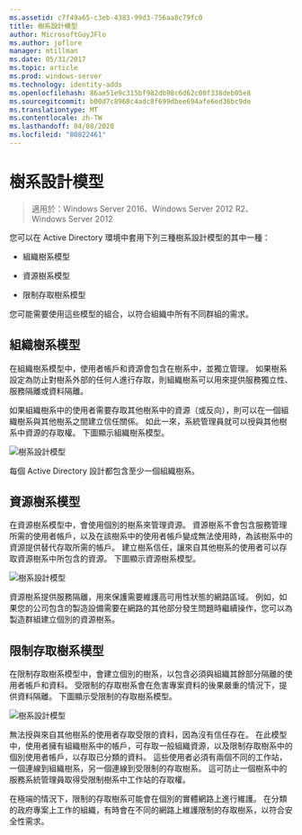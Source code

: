```yaml
---
ms.assetid: c7f49a65-c3eb-4383-99d3-756aa8c79fc0
title: 樹系設計模型
author: MicrosoftGuyJFlo
ms.author: joflore
manager: mtillman
ms.date: 05/31/2017
ms.topic: article
ms.prod: windows-server
ms.technology: identity-adds
ms.openlocfilehash: 86ae51e9c315bf982db98c6d62c00f338deb05e8
ms.sourcegitcommit: b00d7c8968c4adc8f699dbee694afe6ed36bc9de
ms.translationtype: MT
ms.contentlocale: zh-TW
ms.lasthandoff: 04/08/2020
ms.locfileid: "80822461"
---
```

# <a name="forest-design-models"></a>樹系設計模型

>適用於：Windows Server 2016、Windows Server 2012 R2、Windows Server 2012

您可以在 Active Directory 環境中套用下列三種樹系設計模型的其中一種：  
  
-   組織樹系模型  
  
-   資源樹系模型  
  
-   限制存取樹系模型  
  
您可能需要使用這些模型的組合，以符合組織中所有不同群組的需求。  
  
## <a name="organizational-forest-model"></a>組織樹系模型  
在組織樹系模型中，使用者帳戶和資源會包含在樹系中，並獨立管理。 如果樹系設定為防止對樹系外部的任何人進行存取，則組織樹系可以用來提供服務獨立性、服務隔離或資料隔離。  
  
如果組織樹系中的使用者需要存取其他樹系中的資源（或反向），則可以在一個組織樹系與其他樹系之間建立信任關係。 如此一來，系統管理員就可以授與其他樹系中資源的存取權。 下圖顯示組織樹系模型。  
  
![樹系設計模型](media/Forest-Design-Models/b1ddb47e-78a5-49c7-bb21-d7421b7b84b8.gif)  
  
每個 Active Directory 設計都包含至少一個組織樹系。  
  
## <a name="resource-forest-model"></a>資源樹系模型  
在資源樹系模型中，會使用個別的樹系來管理資源。 資源樹系不會包含服務管理所需的使用者帳戶，以及在該樹系中的使用者帳戶變成無法使用時，為該樹系中的資源提供替代存取所需的帳戶。 建立樹系信任，讓來自其他樹系的使用者可以存取資源樹系中所包含的資源。 下圖顯示資源樹系模型。  
  
![樹系設計模型](media/Forest-Design-Models/c0b348a6-958c-4fc5-9035-e2d2a54d5573.gif)  
  
資源樹系提供服務隔離，用來保護需要維護高可用性狀態的網路區域。 例如，如果您的公司包含的製造設備需要在網路的其他部分發生問題時繼續操作，您可以為製造群組建立個別的資源樹系。  
  
## <a name="restricted-access-forest-model"></a>限制存取樹系模型  
在限制存取樹系模型中，會建立個別的樹系，以包含必須與組織其餘部分隔離的使用者帳戶和資料。 受限制的存取樹系會在危害專案資料的後果嚴重的情況下，提供資料隔離。 下圖顯示受限制的存取樹系模型。  
  
![樹系設計模型](media/Forest-Design-Models/e49cfc8c-a58a-4386-93bd-d4a6ee00f89c.gif)  
  
無法授與來自其他樹系的使用者存取受限的資料，因為沒有信任存在。 在此模型中，使用者擁有組織樹系中的帳戶，可存取一般組織資源，以及限制存取樹系中的個別使用者帳戶，以存取已分類的資料。 這些使用者必須有兩個不同的工作站，一個連線到組織樹系，另一個連線到受限制的存取樹系。 這可防止一個樹系中的服務系統管理員取得受限制樹系中工作站的存取權。  
  
在極端的情況下，限制的存取樹系可能會在個別的實體網路上進行維護。 在分類的政府專案上工作的組織，有時會在不同的網路上維護限制的存取樹系，以符合安全性需求。  
  


